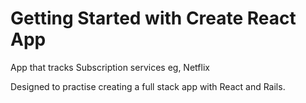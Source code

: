 # Getting Started with Create React App

App that tracks Subscription services eg, Netflix

Designed to practise creating a full stack app with React and Rails.
